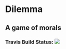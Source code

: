 # Dilemma
## A game of morals
### Travis Build Status: ![](https://travis-ci.org/kylebshr/dilemma-ios.svg?branch=master)
